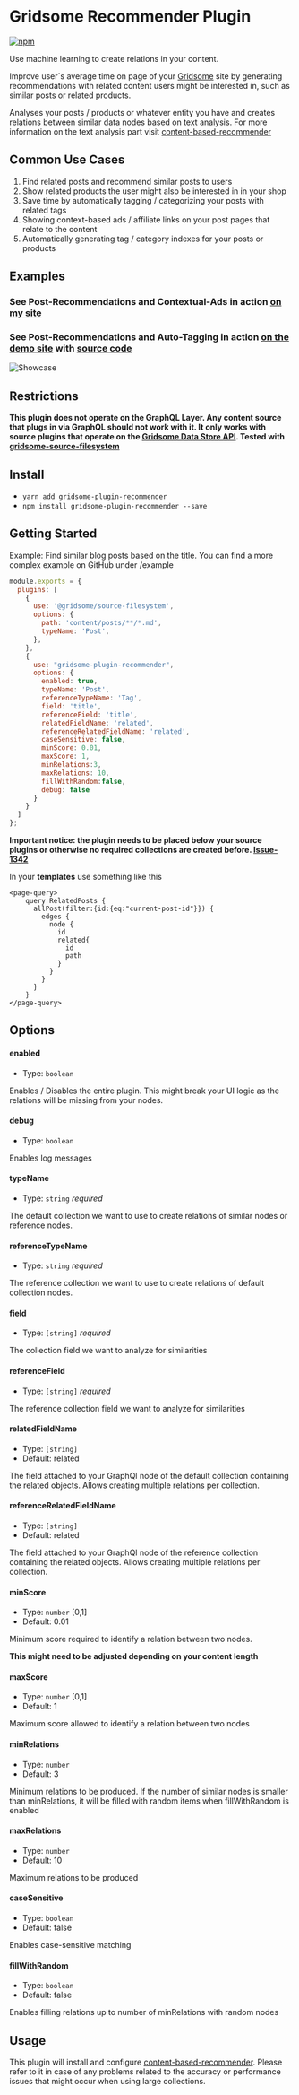 #  Gridsome Recommender Plugin

[![npm](https://img.shields.io/npm/v/gridsome-plugin-recommender.svg)](https://www.npmjs.com/package/gridsome-plugin-recommender)

Use machine learning to create relations in your content.

Improve user´s average time on page of your [Gridsome](https://gridsome.org/) site by generating recommendations with related content users might be interested in, such as similar posts or related products.


Analyses your posts / products or whatever entity you have and creates relations between similar data nodes based on text analysis. For more information on the text analysis part visit [content-based-recommender](https://github.com/stanleyfok/content-based-recommender)

 
## Common Use Cases

1. Find related posts and recommend similar posts to users
2. Show related products the user might also be interested in in your shop
3. Save time by automatically tagging / categorizing your posts with related tags
4. Showing context-based ads / affiliate links on your post pages that relate to the content
5. Automatically generating tag / category indexes for your posts or products 
 
## Examples

### See Post-Recommendations and Contextual-Ads in action [on my site](https://www.overflowed.dev)
### See Post-Recommendations and Auto-Tagging in action [on the demo site](https://mklueh.github.io/gridsome-plugin-recommender/) with [source code](https://github.com/mklueh/gridsome-plugin-recommender/tree/master/example)

![Showcase](images/gridsome_recommender_showcase.png)


## Restrictions

**This plugin does not operate on the GraphQL Layer. Any content source that plugs in via GraphQL should not work with it. 
It only works with source plugins that operate on the [Gridsome Data Store API](https://gridsome.org/docs/data-store-api/).
Tested with [gridsome-source-filesystem](https://gridsome.org/plugins/@gridsome/source-filesystem)**


## Install

- `yarn add gridsome-plugin-recommender`
- `npm install gridsome-plugin-recommender --save`

## Getting Started

Example: Find similar blog posts based on the title. You can find a more complex example on GitHub under /example

```js
module.exports = {
  plugins: [
    {
      use: '@gridsome/source-filesystem',
      options: {
        path: 'content/posts/**/*.md',
        typeName: 'Post',
      },
    },
    {
      use: "gridsome-plugin-recommender",
      options: {
        enabled: true,
        typeName: 'Post',
        referenceTypeName: 'Tag',
        field: 'title',
        referenceField: 'title',
        relatedFieldName: 'related',
        referenceRelatedFieldName: 'related',
        caseSensitive: false,
        minScore: 0.01,
        maxScore: 1,
        minRelations:3,
        maxRelations: 10,
        fillWithRandom:false,
        debug: false
      }
    }
  ]
};
```

**Important notice: the plugin needs to be placed below your source plugins or otherwise no required collections are created before. 
[Issue-1342](https://github.com/gridsome/gridsome/issues/1342)**


In your **templates** use something like this

```
<page-query>
    query RelatedPosts {
      allPost(filter:{id:{eq:"current-post-id"}}) {
        edges {
          node {
            id
            related{
              id
              path
            }
          }
        }
      }
    }
</page-query>
```




## Options

#### enabled

- Type: `boolean`

Enables / Disables the entire plugin. This might break your UI logic as the relations will be missing from
your nodes.

#### debug

- Type: `boolean`

Enables log messages

#### typeName

- Type: `string` _required_

The default collection we want to use to create relations of similar nodes or reference nodes.

#### referenceTypeName

- Type: `string` _required_

The reference collection we want to use to create relations of default collection nodes.

#### field

- Type: `[string]` _required_

The collection field we want to analyze for similarities

#### referenceField

- Type: `[string]` _required_

The reference collection field we want to analyze for similarities

#### relatedFieldName

- Type: `[string]`
- Default: related

The field attached to your GraphQl node of the default collection containing the related objects.
Allows creating multiple relations per collection.

#### referenceRelatedFieldName

- Type: `[string]`
- Default: related

The field attached to your GraphQl node of the reference collection containing the related objects.
Allows creating multiple relations per collection.

#### minScore

- Type: `number` [0,1]
- Default: 0.01

Minimum score required to identify a relation between two nodes.

**This might need to be adjusted depending on your content length**


#### maxScore

- Type: `number` [0,1]
- Default: 1

Maximum score allowed to identify a relation between two nodes

#### minRelations

- Type: `number`
- Default: 3

Minimum relations to be produced. If the number of similar nodes is smaller than minRelations,
it will be filled with random items when fillWithRandom is enabled

#### maxRelations

- Type: `number`
- Default: 10

Maximum relations to be produced

#### caseSensitive

- Type: `boolean`
- Default: false

Enables case-sensitive matching

#### fillWithRandom

- Type: `boolean`
- Default: false

Enables filling relations up to number of minRelations with random nodes

## Usage

This plugin will install and configure [content-based-recommender](https://github.com/stanleyfok/content-based-recommender).
Please refer to it in case of any problems related to the accuracy or performance issues that might occur when using
large collections. 

